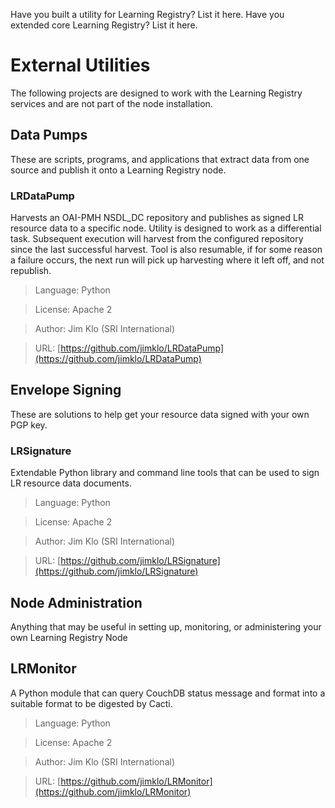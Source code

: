 Have you built a utility for Learning Registry? List it here.
Have you extended core Learning Registry? List it here.

# External Utilities
The following projects are designed to work with the Learning Registry services and are not part of the node installation.

## Data Pumps
These are scripts, programs, and applications that extract data from one source and publish it onto a Learning Registry node.

### LRDataPump
Harvests an OAI-PMH NSDL_DC repository and publishes as signed LR resource data to a specific node. Utility is designed to work as a differential task. Subsequent execution will harvest from the configured repository since the last successful harvest. Tool is also resumable, if for some reason a failure occurs, the next run will pick up harvesting where it left off, and not republish.

> Language: Python

> License: Apache 2

> Author: Jim Klo (SRI International)

> URL: [https://github.com/jimklo/LRDataPump](https://github.com/jimklo/LRDataPump)



## Envelope Signing
These are solutions to help get your resource data signed with your own PGP key.

### LRSignature
Extendable Python library and command line tools that can be used to sign LR resource data documents.

> Language: Python

> License: Apache 2

> Author: Jim Klo (SRI International)

> URL: [https://github.com/jimklo/LRSignature](https://github.com/jimklo/LRSignature)



## Node Administration
Anything that may be useful in setting up, monitoring, or administering your own Learning Registry Node

## LRMonitor
A Python module that can query CouchDB status message and format into a suitable format to be digested by Cacti.

> Language: Python

> License: Apache 2

> Author: Jim Klo (SRI International)

> URL: [https://github.com/jimklo/LRMonitor](https://github.com/jimklo/LRMonitor)